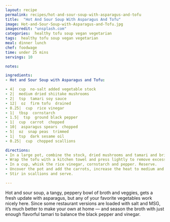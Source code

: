 ```yaml
---
layout: recipe
permalink: recipes/hot-and-sour-soup-with-asparagus-and-tofu
title:  "Hot And Sour Soup With Asparagus And Tofu"
image: Hot-and-Sour-Soup-with-Asparagus-and-Tofu.jpg
imagecredit: "unsplash.com"
categories:  healthy tofu soup vegan vegetarian
tags:  healthy tofu soup vegan vegetarian
meal: dinner lunch
chef: foodwage
time: under 25 mins
servings: 10

notes:

ingredients:
- Hot and Sour Soup with Asparagus and Tofu:

- 4|  cup  no-salt added vegetable stock
- 2|  medium dried shiitake mushrooms
- 2|  tsp  tamari soy sauce
- 12|  oz  firm tofu  drained
- 0.25|  cup  rice vinegar
- 1|  tbsp  cornstarch
- 1.5|  tsp  ground black pepper
- 1|  cup  carrot  chopped
- 10|  asparagus spears  chopped
- 5|  oz  snap peas  trimmed
- 1|  tsp  dark sesame oil
- 0.25|  cup  chopped scallions

directions:
- In a large pot, combine the stock, dried mushrooms and tamari and bring to a boil. Reduce the heat to low and cover for 10 minutes to infuse the stock with mushroom flavor.
- Wrap the tofu with a kitchen towel and press lightly to remove excess water, then cut in cubes.
- In a cup, whisk the rice vinegar, cornstarch and pepper. Reserve.
- Uncover the pot and add the carrots, increase the heat to medium and cook for 5 minutes. Add the asparagus, snap peas, tofu and sesame oil, and then stir in the rice vinegar mixture. Stir for about 2 minutes, just until the vegetables are crisp-tender and the soup is slightly thickened and glossy.
- Stir in scallions and serve.

---
```


Hot and sour soup, a tangy, peppery bowl of broth and veggies, gets a fresh update with asparagus, but any of your favorite vegetables work nicely here. Since some restaurant versions are loaded with salt and MSG, it’s much better to make your own at home — and season the broth with just enough flavorful tamari to balance the black pepper and vinegar.
